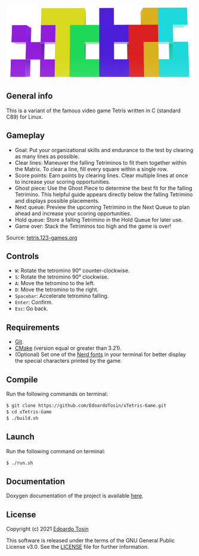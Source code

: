 <p align="center">
  <a href="https://github.com/EdoardoTosin/xTetris-Game">
    <img src="https://raw.githubusercontent.com/EdoardoTosin/xTetris-Game/main/doc/logo.png" alt="LOGO" height=200px></a>
</p>

## General info
This is a variant of the famous video game Tetris written in C (standard C89) for Linux.

## Gameplay
* Goal: Put your organizational skills and endurance to the test by clearing as many lines as possible.
* Clear lines: Maneuver the falling Tetriminos to fit them together within the Matrix. To clear a line, fill every square within a single row.
* Score points: Earn points by clearing lines. Clear multiple lines at once to increase your scoring opportunities.
* Ghost piece: Use the Ghost Piece to determine the best fit for the falling Tetrimino. This helpful guide appears directly below the falling Tetrimino and displays possible placements.
* Next queue: Preview the upcoming Tetrimino in the Next Queue to plan ahead and increase your scoring opportunities.
* Hold queue: Store a falling Tetrimino in the Hold Queue for later use.
* Game over: Stack the Tetriminos too high and the game is over!

Source: [tetris.123-games.org](https://tetris.123-games.org/tut.html)

## Controls
- `W`: Rotate the tetromino 90° counter-clockwise.
- `S`: Rotate the tetromino 90° clockwise.
- `A`: Move the tetromino to the left.
- `D`: Move the tetromino to the right.
- `Spacebar`: Accelerate tetromino falling.
- `Enter`: Confirm.
- `Esc`: Go back.

## Requirements
- [Git](https://git-scm.com/).
- [CMake](https://cmake.org/) (version equal or greater than 3.21).
- (Optional) Set one of the [Nerd fonts](https://github.com/ryanoasis/nerd-fonts) in your terminal for better display the special characters printed by the game.

## Compile
Run the following commands on terminal:
``` bash
$ git clone https://github.com/EdoardoTosin/xTetris-Game.git
$ cd xTetris-Game
$ ./build.sh
```

## Launch
Run the following command on terminal:
``` bash
$ ./run.sh
```

## Documentation

Doxygen documentation of the project is available [here](https://edoardotosin.github.io/xTetris-Game/).

## License

Copyright (c) 2021 [Edoardo Tosin](https://github.com/EdoardoTosin)

This software is released under the terms of the GNU General Public License v3.0. See the [LICENSE](https://github.com/EdoardoTosin/xTetris-Game/tree/main/LICENSE) file for further information.
